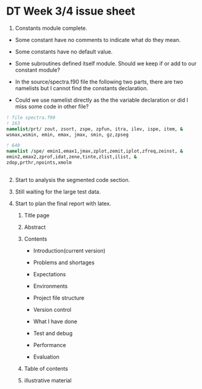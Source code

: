 # DT Week 3/4 issue sheet

1. Constants module complete.

* Some constant have no comments to indicate what do they mean.
* Some constants have no default value.
* Some subroutines defined itself module. Should we keep if or add to our constant module?

* In the source/spectra.f90 file the following two parts, there are two namelists but I cannot find the constants declaration.

* Could we use namelist directly as the the variable declaration or did I miss some code in other file?

``` fortran
! file spectra.f90
! 163
namelist/prt/ zout, zsort, zspe, zpfun, itra, ilev, ispe, item, &
wsmax,wsmin, emin, emax, jmax, smin, gz,zpseg

! 640
namelist /spe/ emin1,emax1,jmax,zplot,zemit,iplot,zfreq,zeinst, &
emin2,emax2,zprof,idat,zene,tinte,zlist,ilist, &
zdop,prthr,npoints,xmolm
    
```

2. Start to analysis the segmented code section.

3. Still waiting for the large test data.

4. Start to plan the final report with latex.

   1. Title page

   2. Abstract

   3. Contents

      * Introduction(current version)

      * Problems and shortages

      * Expectations

      * Environments

      * Project file structure

      * Version control

      * What I have done

      * Test and debug

      * Performance

      * Evaluation

   4. Table of contents

   5. illustrative material